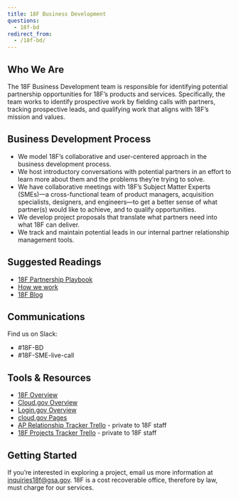 ```yaml
---
title: 18F Business Development
questions:
  - 18f-bd
redirect_from:
  - /18f-bd/
---
```


## Who We Are

The 18F Business Development team is responsible for identifying potential
partnership opportunities for 18F’s products and services. Specifically, the
team works to identify prospective work by fielding calls with partners,
tracking prospective leads, and qualifying work that aligns with 18F’s mission
and values.

## Business Development Process

- We model 18F’s collaborative and user-centered approach in the business
  development process.
- We host introductory conversations with potential partners in an effort to
  learn more about them and the problems they’re trying to solve.
- We have collaborative meetings with 18F’s Subject Matter Experts (SMEs)—a
  cross-functional team of product managers, acquisition specialists, designers,
  and engineers—to get a better sense of what partner(s) would like to achieve,
  and to qualify opportunities.
- We develop project proposals that translate what partners need into what 18F
  can deliver.
- We track and maintain potential leads in our internal partner relationship
  management tools.

## Suggested Readings

- [18F Partnership Playbook](https://18f.gsa.gov/partnership-principles/)
- [How we work](https://18f.gsa.gov/how-we-work/)
- [18F Blog](https://18f.gsa.gov/blog/)

## Communications

Find us on Slack:

- #18F-BD
- #18F-SME-live-call

## Tools & Resources

- [18F Overview](https://18f.gsa.gov/)
- [Cloud.gov Overview](https://cloud.gov/)
- [Login.gov Overview](https://login.gov/)
- [cloud.gov Pages](https://cloud.gov/pages/)
- [AP Relationship Tracker Trello](https://trello.com/b/b1xsDX88/ap-relationship-tracker) -
  private to 18F staff
- [18F Projects Tracker Trello](https://trello.com/b/kZ7PUggv/18f-projects-tracker) -
  private to 18F staff

## Getting Started

If you’re interested in exploring a project, email us more information at
inquiries18f@gsa.gov. 18F is a cost recoverable office, therefore by law, must
charge for our services.
